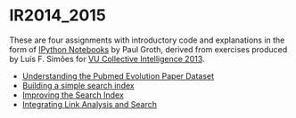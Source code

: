 IR2014_2015
===========

These are four assignments with introductory code and explanations in the form
of [IPython Notebooks](http://ipython.org/notebook.html) by Paul Groth, derived
from exercises produced by Luís F. Simões for [VU Collective Intelligence
2013](https://github.com/lfsimoes/VU/tree/master/2013__Collective_Intelligence).

* [Understanding the Pubmed Evolution Paper Dataset](inspecting_the_data.ipynb)
* [Building a simple search index](building_a_simple_index.ipynb)
* [Improving the Search Index](improving_the_search_index.ipynb)
* [Integrating Link Analysis and Search](link_analysis.ipynb)

